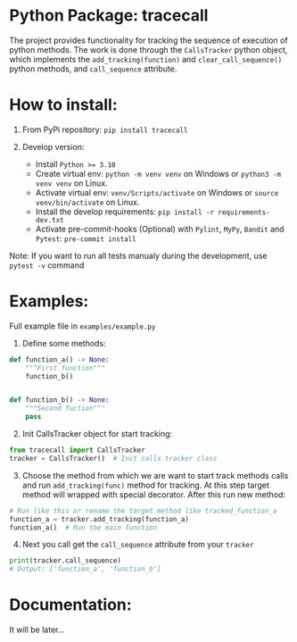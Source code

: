 # Python Package: tracecall
The project provides functionality for tracking the sequence of execution of python methods.
The work is done through the ``CallsTracker`` python object, which implements the ``add_tracking(function)``
and ``clear_call_sequence()`` python methods, and ``call_sequence`` attribute.

# How to install:
1) From PyPi repository:
```pip install tracecall```

2) Develop version:
    - Install ``Python >= 3.10``
    - Create virtual env: ``python -m venv venv`` on Windows or ``python3 -m venv venv`` on Linux.
    - Activate virtual env: ``venv/Scripts/activate`` on Windows or ``source venv/bin/activate`` on Linux.
    - Install the develop requirements: ``pip install -r requirements-dev.txt``
    - Activate pre-commit-hooks (Optional) with `Pylint`, `MyPy`, `Bandit` and `Pytest`: ``pre-commit install``

Note: If you want to run all tests manualy during the development, use ``pytest -v`` command

# Examples:
Full example file in `examples/example.py`

1. Define some methods:
```python
def function_a() -> None:
    """First function"""
    function_b()


def function_b() -> None:
    """Second fuction"""
    pass
```

2. Init CallsTracker object for start tracking:
```python
from tracecall import CallsTracker
tracker = CallsTracker()  # Init calls tracker class
```
3. Choose the method from which we are want to start track methods calls and run ``add_tracking(func)`` method for tracking. At this step target method will wrapped with special decorator. After this run new method:
```python
# Run like this or rename the target method like tracked_function_a
function_a = tracker.add_tracking(function_a)
function_a()  # Run the main function
```
4. Next you call get the ``call_sequence`` attribute from your ``tracker``
```python
print(tracker.call_sequence)
# Output: ['function_a', 'function_b']
```

# Documentation:
It will be later...
